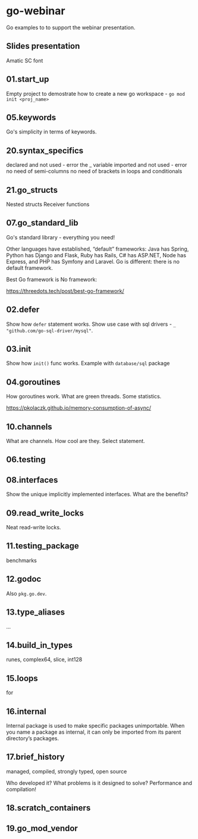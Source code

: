# go-webinar
Go examples to to support the webinar presentation.


## Slides presentation

Amatic SC font

## 01.start_up 

Empty project to demostrate how to create a new go workspace - `go mod init <proj_name>`

## 05.keywords

Go's simplicity in terms of keywords. 

## 20.syntax_specifics

declared and not used - error
the _ variable
imported and not used - error 
no need of semi-columns 
no need of brackets in loops and conditionals



## 21.go_structs

Nested structs
Receiver functions


## 07.go_standard_lib

Go's standard library - everything you need! 

Other languages have established, “default” frameworks:
Java has Spring, 
Python has Django and Flask, 
Ruby has Rails, 
C# has ASP.NET, 
Node has Express, and 
PHP has Symfony and Laravel. 
Go is different: there is no default framework.

Best Go framework is No framework:

https://threedots.tech/post/best-go-framework/


## 02.defer

Show how `defer` statement works. Show use case with sql drivers - `_ "github.com/go-sql-driver/mysql"`.

## 03.init

Show how `init()` func works. Example with `database/sql` package

## 04.goroutines

How goroutines work. What are green threads. Some statistics. 

https://pkolaczk.github.io/memory-consumption-of-async/


## 10.channels

What are channels. How cool are they. Select statement.

## 06.testing

## 08.interfaces

Show the unique implicitly implemented interfaces. What are the benefits? 

## 09.read_write_locks

Neat read-write locks.

## 11.testing_package

benchmarks

## 12.godoc

Also `pkg.go.dev`.

## 13.type_aliases

...

## 14.build_in_types

runes, complex64, slice, int128

## 15.loops

for

## 16.internal

Internal package is used to make specific packages unimportable.
When you name a package as internal, it can only be imported from its parent directory’s packages.

## 17.brief_history

managed, compiled, strongly typed, open source

Who developed it? What problems is it designed to solve? Performance and compilation!

## 18.scratch_containers


## 19.go_mod_vendor








